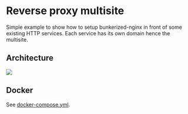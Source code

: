 # Reverse proxy multisite

Simple example to show how to setup bunkerized-nginx in front of some existing HTTP services. Each service has its own domain hence the multisite.

## Architecture

<img src="https://github.com/bunkerity/bunkerized-nginx/blob/master/examples/reverse-proxy-multisite/architecture.png?raw=true" />

## Docker

See [docker-compose.yml](https://github.com/bunkerity/bunkerized-nginx/blob/master/examples/reverse-proxy-multisite/docker-compose.yml).

